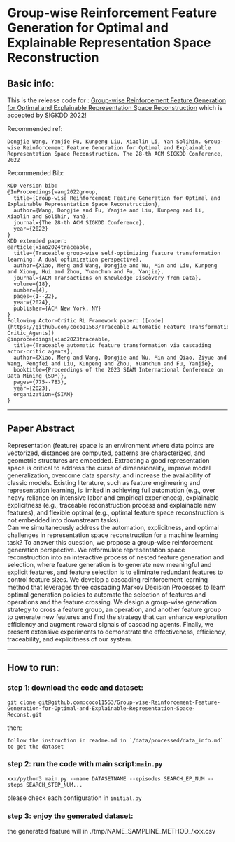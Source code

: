 # Group-wise Reinforcement Feature Generation for Optimal and Explainable Representation Space Reconstruction
## Basic info:
This is the release code for :
[Group-wise Reinforcement Feature Generation for Optimal and Explainable Representation Space Reconstruction](https://arxiv.org/pdf/2205.14526) 
which is accepted by SIGKDD 2022!

Recommended ref:
```
Dongjie Wang, Yanjie Fu, Kunpeng Liu, Xiaolin Li, Yan Solihin. Group-wise Reinforcement Feature Generation for Optimal and Explainable Representation Space Reconstruction. The 28-th ACM SIGKDD Conference, 2022
```

Recommended Bib:
```
KDD version bib:
@InProceedings{wang2022group,
  title={Group-wise Reinforcement Feature Generation for Optimal and Explainable Representation Space Reconstruction},
  author={Wang, Dongjie and Fu, Yanjie and Liu, Kunpeng and Li, Xiaolin and Solihin, Yan},
  journal={The 28-th ACM SIGKDD Conference},
  year={2022}
}
KDD extended paper:
@article{xiao2024traceable,
  title={Traceable group-wise self-optimizing feature transformation learning: A dual optimization perspective},
  author={Xiao, Meng and Wang, Dongjie and Wu, Min and Liu, Kunpeng and Xiong, Hui and Zhou, Yuanchun and Fu, Yanjie},
  journal={ACM Transactions on Knowledge Discovery from Data},
  volume={18},
  number={4},
  pages={1--22},
  year={2024},
  publisher={ACM New York, NY}
}
Following Actor-Critic RL Framework paper: ([code](https://github.com/coco11563/Traceable_Automatic_Feature_Transformation_via_Cascading_Actor-Critic_Agents))
@inproceedings{xiao2023traceable,
  title={Traceable automatic feature transformation via cascading actor-critic agents},
  author={Xiao, Meng and Wang, Dongjie and Wu, Min and Qiao, Ziyue and Wang, Pengfei and Liu, Kunpeng and Zhou, Yuanchun and Fu, Yanjie},
  booktitle={Proceedings of the 2023 SIAM International Conference on Data Mining (SDM)},
  pages={775--783},
  year={2023},
  organization={SIAM}
}
```
***
## Paper Abstract

Representation (feature) space is an environment where data points are vectorized,  distances are computed, patterns are characterized, and geometric structures are embedded. Extracting a good representation space  is critical to address the curse of dimensionality, improve model generalization, overcome data sparsity, and increase the availability of classic models. 
Existing literature, such as feature engineering and representation learning, is limited in achieving full automation (e.g., over heavy reliance on intensive labor and empirical experiences), explainable explicitness (e.g., traceable reconstruction process and explainable new features), and flexible optimal (e.g., optimal feature space reconstruction is not embedded into downstream tasks).  
Can we simultaneously address the automation, explicitness, and optimal challenges in representation space reconstruction for a machine learning task?
To answer this question, we propose a  group-wise reinforcement generation perspective. 
We reformulate representation space reconstruction into an interactive process of nested feature generation and selection, where feature generation is to generate new meaningful and explicit features, and feature selection is to eliminate redundant features to control feature sizes. 
We develop a cascading reinforcement learning method that leverages three cascading Markov Decision Processes to learn optimal generation policies to automate the selection of features and operations and the feature crossing.
We design a group-wise generation strategy to cross a feature group, an operation, and another feature group to generate new features and find the strategy that can enhance exploration efficiency and augment reward signals of cascading agents.
Finally, we present extensive experiments to demonstrate the effectiveness, efficiency, traceability, and explicitness of our system.
***


## How to run:
### step 1: download the code and dataset:
```
git clone git@github.com:coco11563/Group-wise-Reinforcement-Feature-Generation-for-Optimal-and-Explainable-Representation-Space-Reconst.git
```
then:
```
follow the instruction in readme.md in `/data/processed/data_info.md` to get the dataset
```

### step 2: run the code with main script:`main.py`

```
xxx/python3 main.py --name DATASETNAME --episodes SEARCH_EP_NUM --steps SEARCH_STEP_NUM...
```

please check each configuration in `initial.py`

### step 3: enjoy the generated dataset:

the generated feature will in ./tmp/NAME_SAMPLINE_METHOD_/xxx.csv
